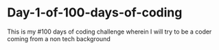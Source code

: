 # Day-1-of-100-days-of-coding
This is my #100 days of coding challenge wherein I will try to be a coder coming from a non tech background
